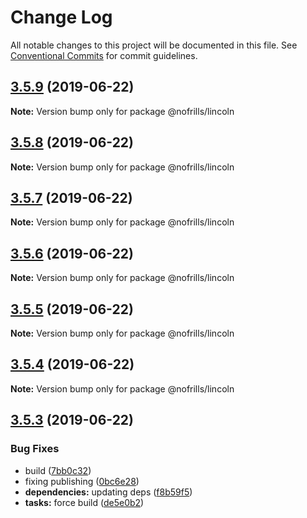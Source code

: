# Change Log

All notable changes to this project will be documented in this file.
See [Conventional Commits](https://conventionalcommits.org) for commit guidelines.

## [3.5.9](https://github.com/nativecode-dev/nofrills/compare/@nofrills/lincoln@3.5.8...@nofrills/lincoln@3.5.9) (2019-06-22)

**Note:** Version bump only for package @nofrills/lincoln





## [3.5.8](https://github.com/nativecode-dev/nofrills/compare/@nofrills/lincoln@3.5.7...@nofrills/lincoln@3.5.8) (2019-06-22)

**Note:** Version bump only for package @nofrills/lincoln





## [3.5.7](https://github.com/nativecode-dev/nofrills/compare/@nofrills/lincoln@3.5.4...@nofrills/lincoln@3.5.7) (2019-06-22)

**Note:** Version bump only for package @nofrills/lincoln





## [3.5.6](https://github.com/nativecode-dev/nofrills/compare/@nofrills/lincoln@3.5.5...@nofrills/lincoln@3.5.6) (2019-06-22)

**Note:** Version bump only for package @nofrills/lincoln





## [3.5.5](https://github.com/nativecode-dev/nofrills/compare/@nofrills/lincoln@3.5.4...@nofrills/lincoln@3.5.5) (2019-06-22)

**Note:** Version bump only for package @nofrills/lincoln





## [3.5.4](https://github.com/nativecode-dev/nofrills/compare/@nofrills/lincoln@3.5.3...@nofrills/lincoln@3.5.4) (2019-06-22)

**Note:** Version bump only for package @nofrills/lincoln





## [3.5.3](https://github.com/nativecode-dev/nofrills/compare/@nofrills/lincoln@3.5.2...@nofrills/lincoln@3.5.3) (2019-06-22)


### Bug Fixes

* build ([7bb0c32](https://github.com/nativecode-dev/nofrills/commit/7bb0c32))
* fixing publishing ([0bc6e28](https://github.com/nativecode-dev/nofrills/commit/0bc6e28))
* **dependencies:** updating deps ([f8b59f5](https://github.com/nativecode-dev/nofrills/commit/f8b59f5))
* **tasks:** force build ([de5e0b2](https://github.com/nativecode-dev/nofrills/commit/de5e0b2))
